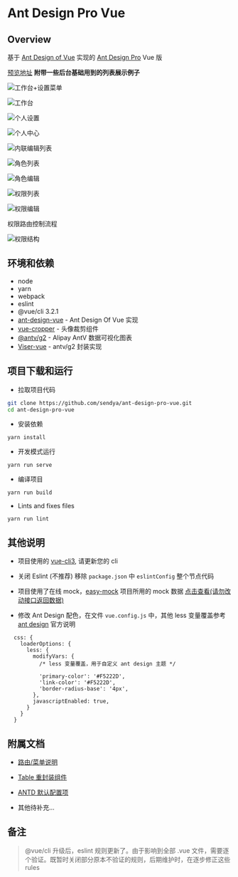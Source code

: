 Ant Design Pro Vue
====



Overview
----

基于 [Ant Design of Vue](https://vuecomponent.github.io/ant-design-vue/docs/vue/introduce-cn/) 实现的 [Ant Design Pro](https://pro.ant.design/)  Vue 版

[预览地址](https://pro.loacg.com/)  **附带一些后台基础用到的列表展示例子**

![工作台+设置菜单](https://static-2.loacg.com/open/static/github/20181126112124.png)

![工作台](https://static-2.loacg.com/open/static/github/20180916-134306.png)

![个人设置](https://static-2.loacg.com/open/static/github/20180916-134251.png)

![个人中心](https://static-2.loacg.com/open/static/github/20181020152930.png)

![内联编辑列表](https://static-2.loacg.com/open/static/github/20180916-155011.png)

![角色列表](https://static-2.loacg.com/open/static/github/20180916-154921.png)

![角色编辑](https://static-2.loacg.com/open/static/github/20180916-155317.png)

![权限列表](https://static-2.loacg.com/open/static/github/20180916-154937.png)

![权限编辑](https://static-2.loacg.com/open/static/github/20180916-154950.png)

权限路由控制流程

![权限结构](https://static-2.loacg.com/open/static/github/permissions.png)


环境和依赖
----
- node
- yarn
- webpack
- eslint
- @vue/cli 3.2.1
- [ant-design-vue](https://github.com/vueComponent/ant-design-vue) - Ant Design Of Vue 实现
- [vue-cropper](https://github.com/xyxiao001/vue-cropper) - 头像裁剪组件
- [@antv/g2](https://antv.alipay.com/zh-cn/index.html) - Alipay AntV 数据可视化图表
- [Viser-vue](https://viserjs.github.io/docs.html#/viser/guide/installation)  - antv/g2 封装实现



项目下载和运行
----

- 拉取项目代码
```bash
git clone https://github.com/sendya/ant-design-pro-vue.git
cd ant-design-pro-vue
```

- 安装依赖
```
yarn install
```

- 开发模式运行
```
yarn run serve
```

- 编译项目
```
yarn run build
```

- Lints and fixes files
```
yarn run lint
```



其他说明
----

- 项目使用的 [vue-cli3](https://cli.vuejs.org/guide/), 请更新您的 cli

- 关闭 Eslint (不推荐) 移除 `package.json` 中 `eslintConfig` 整个节点代码

- 项目使用了在线 mock，[easy-mock](https://www.easy-mock.com/)  项目所用的 mock 数据 [点击查看(请勿改动接口返回数据)](https://www.easy-mock.com/project/5b7bce071f130e5b7fe8cd7d)

- 修改 Ant Design 配色，在文件 `vue.config.js` 中，其他 less 变量覆盖参考 [ant design](https://ant.design/docs/react/customize-theme-cn) 官方说明
```ecmascript 6
  css: {
    loaderOptions: {
      less: {
        modifyVars: {
          /* less 变量覆盖，用于自定义 ant design 主题 */

          'primary-color': '#F5222D',
          'link-color': '#F5222D',
          'border-radius-base': '4px',
        },
        javascriptEnabled: true,
      }
    }
  }
```



附属文档
----

- [路由/菜单说明](https://github.com/sendya/ant-design-pro-vue/blob/master/src/router/README.md)

- [Table 重封装组件](https://github.com/sendya/ant-design-pro-vue/blob/master/src/components/table/README.md)

- [ANTD 默认配置项](https://github.com/sendya/ant-design-pro-vue/blob/master/src/defaultConfig.js)

- 其他待补充...


备注
----

> @vue/cli 升级后，eslint 规则更新了。由于影响到全部 .vue 文件，需要逐个验证。既暂时关闭部分原本不验证的规则，后期维护时，在逐步修正这些 rules